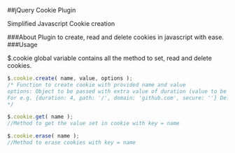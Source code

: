 ##jQuery Cookie Plugin

Simplified Javascript Cookie creation

###About
Plugin to create, read and delete cookies in javascript with ease.
###Usage

$.cookie global variable contains all the method to set, read and delete cookies.

```javascript
$.cookie.create( name, value, options );
/* Function to create cookie with provided name and value
options: Object to be passed with extra value of duration (value to be given in days), path, secure
For e.g. {duration: 4, path: '/', domain: 'github.com', secure: ''} Defaults are {duration: '', path:'/',domain: '', secure:''}
*/

$.cookie.get( name );
//Method to get the value set in cookie with key = name

$.cookie.erase( name );
//Method to erase cookies with key = name
```

